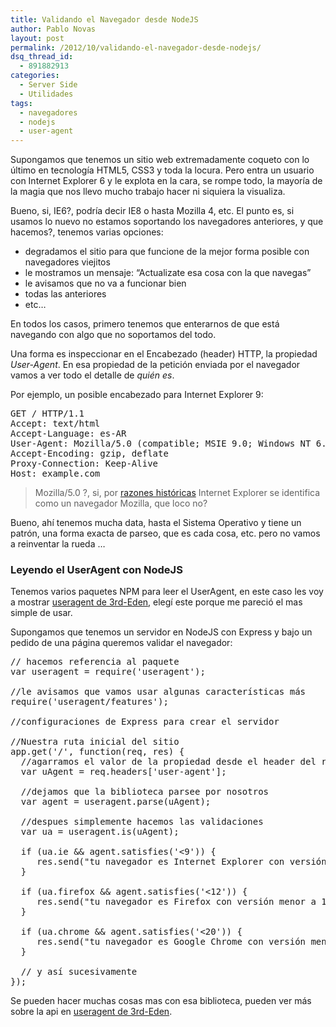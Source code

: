 ```yaml
---
title: Validando el Navegador desde NodeJS
author: Pablo Novas
layout: post
permalink: /2012/10/validando-el-navegador-desde-nodejs/
dsq_thread_id:
  - 891882913
categories:
  - Server Side
  - Utilidades
tags:
  - navegadores
  - nodejs
  - user-agent
---
```

Supongamos que tenemos un sitio web extremadamente coqueto con lo último en tecnología HTML5, CSS3 y toda la locura. Pero entra un usuario con Internet Explorer 6 y le explota en la cara, se rompe todo, la mayoría de la magia que nos llevo mucho trabajo hacer ni siquiera la visualiza. 

Bueno, si, IE6?, podría decir IE8 o hasta Mozilla 4, etc. El punto es, si usamos lo nuevo no estamos soportando los navegadores anteriores, y que hacemos?, tenemos varias opciones: 

  * degradamos el sitio para que funcione de la mejor forma posible con navegadores viejitos
  * le mostramos un mensaje: &#8220;Actualizate esa cosa con la que navegas&#8221;
  * le avisamos que no va a funcionar bien
  * todas las anteriores
  * etc&#8230;

En todos los casos, primero tenemos que enterarnos de que está navegando con algo que no soportamos del todo.

Una forma es inspeccionar en el Encabezado (header) HTTP, la propiedad *User-Agent*. En esa propiedad de la petición enviada por el navegador vamos a ver todo el detalle de *quién es*.

Por ejemplo, un posible encabezado para Internet Explorer 9:

<pre class="brush: bash; highlight: [4]; title: ; notranslate" title="">GET / HTTP/1.1
Accept: text/html
Accept-Language: es-AR
User-Agent: Mozilla/5.0 (compatible; MSIE 9.0; Windows NT 6.1; Trident/5.0)
Accept-Encoding: gzip, deflate
Proxy-Connection: Keep-Alive
Host: example.com
</pre>

> Mozilla/5.0 ?, si, por [razones históricas][1] Internet Explorer se identifica como un navegador Mozilla, que loco no? 

Bueno, ahí tenemos mucha data, hasta el Sistema Operativo y tiene un patrón, una forma exacta de parseo, que es cada cosa, etc. pero no vamos a reinventar la rueda &#8230;

### Leyendo el UserAgent con NodeJS

Tenemos varios paquetes NPM para leer el UserAgent, en este caso les voy a mostrar [useragent de 3rd-Eden][2], elegí este porque me pareció el mas simple de usar.

Supongamos que tenemos un servidor en NodeJS con Express y bajo un pedido de una página queremos validar el navegador:

<pre class="brush: jscript; title: ; notranslate" title="">// hacemos referencia al paquete
var useragent = require('useragent');

//le avisamos que vamos usar algunas características más
require('useragent/features');

//configuraciones de Express para crear el servidor 

//Nuestra ruta inicial del sitio
app.get('/', function(req, res) {
  //agarramos el valor de la propiedad desde el header del request
  var uAgent = req.headers['user-agent'];

  //dejamos que la biblioteca parsee por nosotros
  var agent = useragent.parse(uAgent);

  //despues simplemente hacemos las validaciones
  var ua = useragent.is(uAgent);

  if (ua.ie && agent.satisfies('&lt;9')) {
     res.send("tu navegador es Internet Explorer con versión menor a 9");
  }

  if (ua.firefox && agent.satisfies('&lt;12')) {
     res.send("tu navegador es Firefox con versión menor a 12");
  }

  if (ua.chrome && agent.satisfies('&lt;20')) {
     res.send("tu navegador es Google Chrome con versión menor a 20");
  }

  // y así sucesivamente
});
</pre>

Se pueden hacer muchas cosas mas con esa biblioteca, pueden ver más sobre la api en [useragent de 3rd-Eden][2].

 [1]: http://fernetjs.com/la-historia-de-javascript/ "La Historia de Javascript"
 [2]: https://github.com/3rd-Eden/useragent